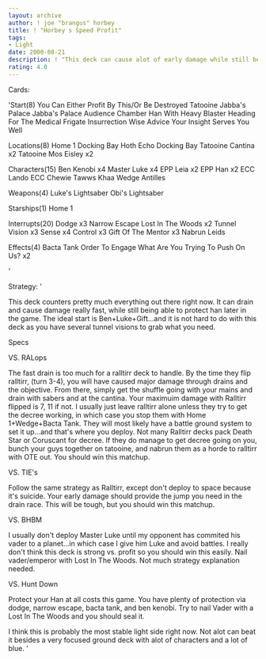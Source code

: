 ```yaml
---
layout: archive
author: ! joe "brangus" horbey
title: ! "Horbey s Speed Profit"
tags:
- Light
date: 2000-08-21
description: ! "This deck can cause alot of early damage while still being able to adapt later on in the game."
rating: 4.0
---
```

Cards: 

'Start(8)
You Can Either Profit By This/Or Be Destroyed
Tatooine Jabba's Palace
Jabba's Palace Audience Chamber
Han With Heavy Blaster
Heading For The Medical Frigate
Insurrection
Wise Advice
Your Insight Serves You Well

Locations(8)
Home 1 Docking Bay
Hoth Echo Docking Bay
Tatooine Cantina x2
Tatooine Mos Eisley x2

Characters(15)
Ben Kenobi x4
Master Luke x4
EPP Leia x2
EPP Han x2
ECC Lando
ECC Chewie
Tawws Khaa
Wedge Antilles

Weapons(4)
Luke's Lightsaber
Obi's Lightsaber

Starships(1)
Home 1

Interrupts(20)
Dodge x3
Narrow Escape
Lost In The Woods x2
Tunnel Vision x3
Sense x4
Control x3
Gift Of The Mentor x3
Nabrun Leids

Effects(4)
Bacta Tank
Order To Engage
What Are You Trying To Push On Us? x2



'

Strategy: '

This deck counters pretty much everything out there right now. It can drain and cause damage really fast, while still being able to protect han later in the game. The ideal start is Ben+Luke+Gift...and it is not hard to do with this deck as you have several tunnel visions to grab what you need.

Specs

VS. RALops

The fast drain is too much for a ralltirr deck to handle. By the time they flip ralltirr, (turn 3-4), you will have caused major damage through drains and the objective. From there, simply get the shuffle going with your mains and drain with sabers and at the cantina. Your maximuim damage with Ralltirr flipped is 7, 11 if not. I usually just leave ralltirr alone unless they try to get the decree working, in which case you stop them with Home 1+Wedge+Bacta Tank. They will most likely have a battle ground system to set it up...and that's where you deploy. Not many Ralltirr decks pack Death Star or Coruscant for decree. If they do manage to get decree going on you, bunch your guys together on tatooine, and nabrun them as a horde to ralltirr with OTE out. You should win this matchup.

VS. TIE's

Follow the same strategy as Ralltirr, except don't deploy to space because it's suicide. Your early damage should provide the jump you need in the drain race. This will be tough, but you should win this matchup.

VS. BHBM

I usually don't deploy Master Luke until my opponent has commited his vader to a planet...in which case I give him Luke and avoid battles. I really don't think this deck is strong vs. profit so you should win this easily. Nail vader/emperor with Lost In The Woods. Not much strategy explanation needed.

VS. Hunt Down

Protect your Han at all costs this game. You have plenty of protection via dodge, narrow escape, bacta tank, and ben kenobi. Try to nail Vader with a Lost In The Woods and you should seal it.

I think this is probably the most stable light side right now. Not alot can beat it besides a very focused ground deck with alot of characters and a lot of blue. '